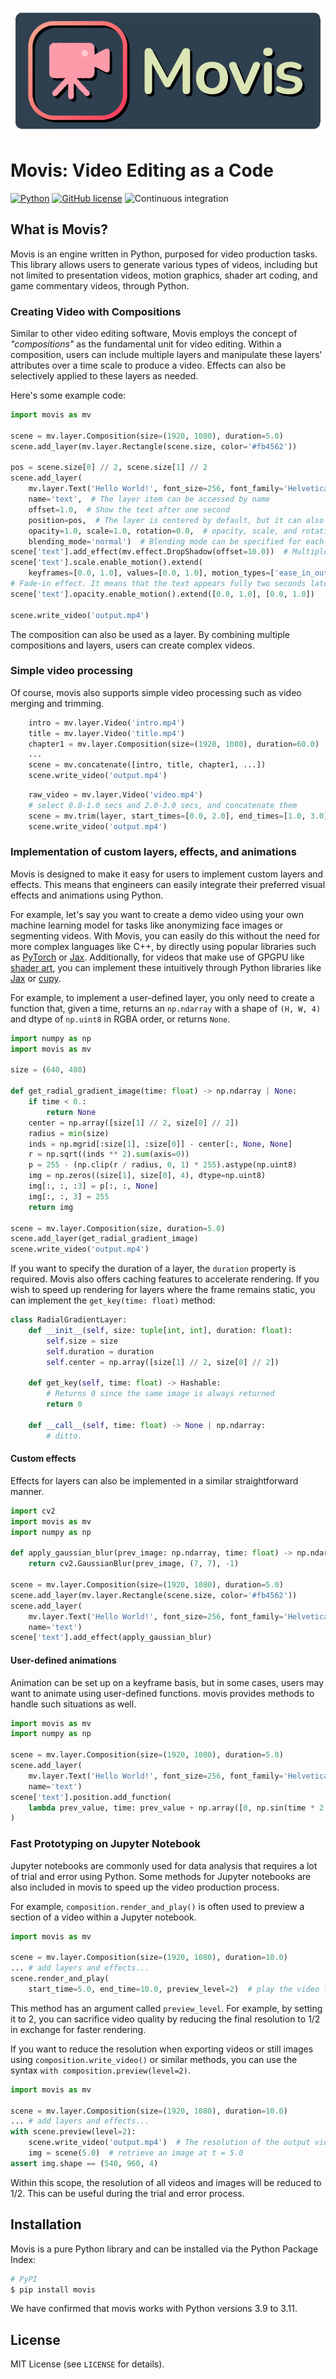 ![GitHub Logo](images/movis_logo.png)

# Movis: Video Editing as a Code

[![Python](https://img.shields.io/badge/python-3.9%20%7C%203.10%20%7C%203.11-blue)](https://www.python.org)
[![GitHub license](https://img.shields.io/badge/license-MIT-blue.svg)](https://github.com/rezoo/movis)
![Continuous integration](https://github.com/rezoo/movis/actions/workflows/python-package.yml/badge.svg)

## What is Movis?

Movis is an engine written in Python, purposed for video production tasks.
This library allows users to generate various types of videos,
including but not limited to presentation videos, motion graphics,
shader art coding, and game commentary videos, through Python.

### Creating Video with Compositions

Similar to other video editing software,
Movis employs the concept of *"compositions"* as the fundamental unit for video editing.
Within a composition, users can include multiple layers and manipulate
these layers' attributes over a time scale to produce a video.
Effects can also be selectively applied to these layers as needed.

Here's some example code:

```python
import movis as mv

scene = mv.layer.Composition(size=(1920, 1080), duration=5.0)
scene.add_layer(mv.layer.Rectangle(scene.size, color='#fb4562'))

pos = scene.size[0] // 2, scene.size[1] // 2
scene.add_layer(
    mv.layer.Text('Hello World!', font_size=256, font_family='Helvetica', color='#ffffff'),
    name='text',  # The layer item can be accessed by name
    offset=1.0,  # Show the text after one second
    position=pos,  # The layer is centered by default, but it can also be specified explicitly
    opacity=1.0, scale=1.0, rotation=0.0,  # opacity, scale, and rotation are also supported
    blending_mode='normal')  # Blending mode can be specified for each layer.
scene['text'].add_effect(mv.effect.DropShadow(offset=10.0))  # Multiple effects can be added.
scene['text'].scale.enable_motion().extend(
    keyframes=[0.0, 1.0], values=[0.0, 1.0], motion_types=['ease_in_out'])
# Fade-in effect. It means that the text appears fully two seconds later.
scene['text'].opacity.enable_motion().extend([0.0, 1.0], [0.0, 1.0])

scene.write_video('output.mp4')
```

The composition can also be used as a layer.
By combining multiple compositions and layers, users can create complex videos.

### Simple video processing

Of course, movis also supports simple video processing such as video merging and trimming.

```python
    intro = mv.layer.Video('intro.mp4')
    title = mv.layer.Video('title.mp4')
    chapter1 = mv.layer.Composition(size=(1920, 1080), duration=60.0)
    ...
    scene = mv.concatenate([intro, title, chapter1, ...])
    scene.write_video('output.mp4')
```

```python
    raw_video = mv.layer.Video('video.mp4')
    # select 0.0-1.0 secs and 2.0-3.0 secs, and concatenate them
    scene = mv.trim(layer, start_times=[0.0, 2.0], end_times=[1.0, 3.0])
    scene.write_video('output.mp4')
```

### Implementation of custom layers, effects, and animations

Movis is designed to make it easy for users to implement custom layers and effects.
This means that engineers can easily integrate their preferred visual effects and animations using Python.

For example, let's say you want to create a demo video using your own machine learning model for tasks
like anonymizing face images or segmenting videos.
With Movis, you can easily do this without the need for more complex languages like C++,
by directly using popular libraries such as [PyTorch](https://pytorch.org/) or [Jax](https://github.com/google/jax).
Additionally, for videos that make use of GPGPU like [shader art](https://www.shadertoy.com/),
you can implement these intuitively through Python libraries like [Jax](https://github.com/google/jax) or [cupy](https://cupy.dev/).

For example, to implement a user-defined layer, you only need to create a function that, given a time,
returns an `np.ndarray` with a shape of `(H, W, 4)` and dtype of `np.uint8` in RGBA order, or returns `None`.

```python
import numpy as np
import movis as mv

size = (640, 480)

def get_radial_gradient_image(time: float) -> np.ndarray | None:
    if time < 0.:
        return None
    center = np.array([size[1] // 2, size[0] // 2])
    radius = min(size)
    inds = np.mgrid[:size[1], :size[0]] - center[:, None, None]
    r = np.sqrt((inds ** 2).sum(axis=0))
    p = 255 - (np.clip(r / radius, 0, 1) * 255).astype(np.uint8)
    img = np.zeros((size[1], size[0], 4), dtype=np.uint8)
    img[:, :, :3] = p[:, :, None]
    img[:, :, 3] = 255
    return img

scene = mv.layer.Composition(size, duration=5.0)
scene.add_layer(get_radial_gradient_image)
scene.write_video('output.mp4')
```

If you want to specify the duration of a layer,
the `duration` property is required. Movis also offers caching features
to accelerate rendering. If you wish to speed up rendering for layers
where the frame remains static, you can implement the `get_key(time: float)` method:

```python
class RadialGradientLayer:
    def __init__(self, size: tuple[int, int], duration: float):
        self.size = size
        self.duration = duration
        self.center = np.array([size[1] // 2, size[0] // 2])
    
    def get_key(self, time: float) -> Hashable:
        # Returns 0 since the same image is always returned
        return 0
    
    def __call__(self, time: float) -> None | np.ndarray:
        # ditto.
```

#### Custom effects

Effects for layers can also be implemented in a similar straightforward manner.

```python
import cv2
import movis as mv
import numpy as np

def apply_gaussian_blur(prev_image: np.ndarray, time: float) -> np.ndarray:
    return cv2.GaussianBlur(prev_image, (7, 7), -1)

scene = mv.layer.Composition(size=(1920, 1080), duration=5.0)
scene.add_layer(mv.layer.Rectangle(scene.size, color='#fb4562'))
scene.add_layer(
    mv.layer.Text('Hello World!', font_size=256, font_family='Helvetica', color='#ffffff'),
    name='text')
scene['text'].add_effect(apply_gaussian_blur)
```

#### User-defined animations

Animation can be set up on a keyframe basis, but in some cases,
users may want to animate using user-defined functions.
movis provides methods to handle such situations as well.

```python
import movis as mv
import numpy as np

scene = mv.layer.Composition(size=(1920, 1080), duration=5.0)
scene.add_layer(
    mv.layer.Text('Hello World!', font_size=256, font_family='Helvetica', color='#ffffff'),
    name='text')
scene['text'].position.add_function(
    lambda prev_value, time: prev_value + np.array([0, np.sin(time * 2 * np.pi) * 100]),
)
```

### Fast Prototyping on Jupyter Notebook

Jupyter notebooks are commonly used for data analysis that requires a lot of trial and error using Python.
Some methods for Jupyter notebooks are also included in movis to speed up the video production process.

For example, ``composition.render_and_play()`` is often used to
preview a section of a video within a Jupyter notebook.

```python
import movis as mv

scene = mv.layer.Composition(size=(1920, 1080), duration=10.0)
... # add layers and effects...
scene.render_and_play(
    start_time=5.0, end_time=10.0, preview_level=2)  # play the video from 5 to 10 seconds
```

This method has an argument called ``preview_level``.
For example, by setting it to 2, you can sacrifice video quality
by reducing the final resolution to 1/2 in exchange for faster rendering.

If you want to reduce the resolution when exporting videos or still images using
``composition.write_video()`` or similar methods,
you can use the syntax ``with composition.preview(level=2)``.

```python
import movis as mv

scene = mv.layer.Composition(size=(1920, 1080), duration=10.0)
... # add layers and effects...
with scene.preview(level=2):
    scene.write_video('output.mp4')  # The resolution of the output video is 1/2.
    img = scene(5.0)  # retrieve an image at t = 5.0
assert img.shape == (540, 960, 4)
```

Within this scope, the resolution of all videos and images will be reduced to 1/2.
This can be useful during the trial and error process.

## Installation

Movis is a pure Python library and can be installed via the Python Package Index:

```bash
# PyPI
$ pip install movis
```

We have confirmed that movis works with Python versions 3.9 to 3.11.

## License

MIT License (see `LICENSE` for details).
